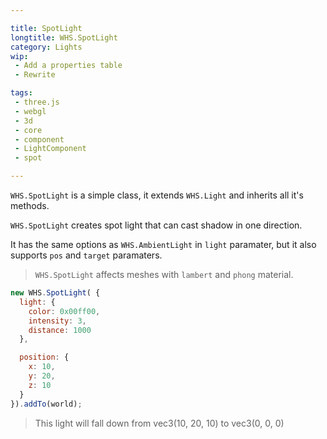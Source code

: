 ```yaml
---

title: SpotLight
longtitle: WHS.SpotLight
category: Lights
wip: 
 - Add a properties table
 - Rewrite

tags:
 - three.js
 - webgl
 - 3d
 - core
 - component
 - LightComponent
 - spot

---
```


`WHS.SpotLight` is a simple class, it extends `WHS.Light` and inherits all it's methods.

`WHS.SpotLight` creates spot light that can cast shadow in one direction.

It has the same options as `WHS.AmbientLight` in `light` paramater, but it also supports `pos` and `target` paramaters.

> `WHS.SpotLight` affects meshes with `lambert` and `phong` material.

```javascript
new WHS.SpotLight( {
  light: {
    color: 0x00ff00,
    intensity: 3,
    distance: 1000
  },

  position: {
    x: 10,
    y: 20,
    z: 10
  }
}).addTo(world);
```

> This light will fall down from vec3(10, 20, 10) to vec3(0, 0, 0)
